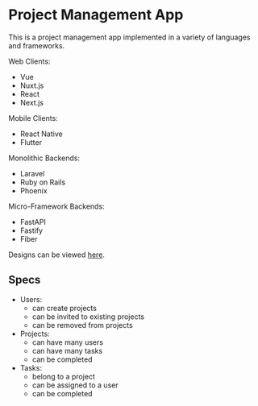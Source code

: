 # Project Management App

This is a project management app
implemented in a variety of languages
and frameworks.

Web Clients:
- Vue
- Nuxt.js
- React
- Next.js

Mobile Clients:
- React Native
- Flutter

Monolithic Backends:
- Laravel
- Ruby on Rails
- Phoenix

Micro-Framework Backends:
- FastAPI
- Fastify
- Fiber

Designs can be viewed [here](https://www.figma.com/file/kBdJv5ZJZl4NsupcfAlDNN/Untitled?node-id=0%3A1&t=uGrTsBNCu0nHBJqk-1).

## Specs

- Users:
    - can create projects
    - can be invited to existing projects
    - can be removed from projects
- Projects:
    - can have many users
    - can have many tasks
    - can be completed
- Tasks:
    - belong to a project
    - can be assigned to a user
    - can be completed
